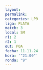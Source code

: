 ```yaml
---
layout: 
permalink: 
categories: LP9
liga: PLATA
match: 3
local: SM
r1: 2
r2: 1
out: POA
fecha: 11.11.24
hora: '"21:00"'
ronda: "9"
---
```

